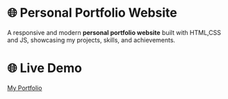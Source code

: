 # 🌐 Personal Portfolio Website

A responsive and modern **personal portfolio website** built with HTML,CSS and JS, showcasing my projects, skills, and achievements.  

# 🌐 Live Demo

[My Portfolio]( https://anshika05194.github.io/PORTFOLIO/)


